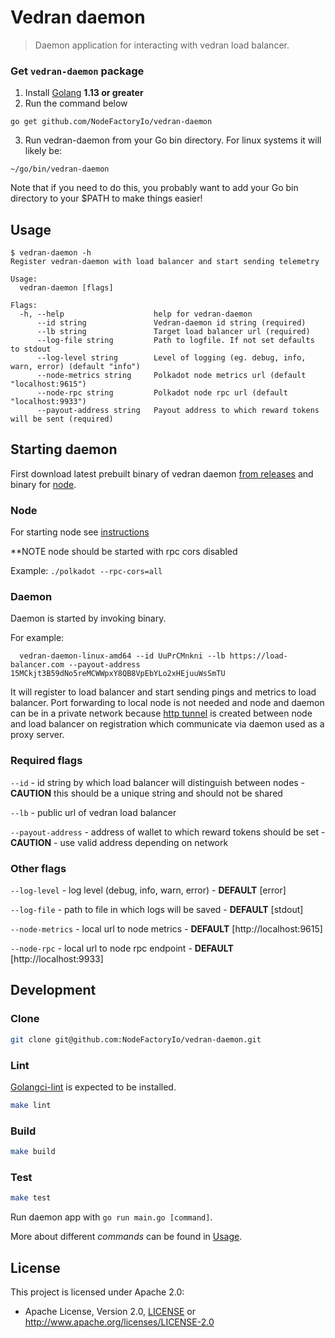 # Vedran daemon

> Daemon application for interacting with vedran load balancer.

### Get `vedran-daemon` package
1. Install [Golang](https://golang.org/doc/install) **1.13 or greater**
2. Run the command below
```
go get github.com/NodeFactoryIo/vedran-daemon
```
3. Run vedran-daemon from your Go bin directory. For linux systems it will likely be:
```
~/go/bin/vedran-daemon
```
Note that if you need to do this, you probably want to add your Go bin directory to your $PATH to make things easier!

## Usage

```
$ vedran-daemon -h
Register vedran-daemon with load balancer and start sending telemetry

Usage:
  vedran-daemon [flags]

Flags:
  -h, --help                    help for vedran-daemon
      --id string               Vedran-daemon id string (required)
      --lb string               Target load balancer url (required)
      --log-file string         Path to logfile. If not set defaults to stdout
      --log-level string        Level of logging (eg. debug, info, warn, error) (default "info")
      --node-metrics string     Polkadot node metrics url (default "localhost:9615")
      --node-rpc string         Polkadot node rpc url (default "localhost:9933")
      --payout-address string   Payout address to which reward tokens will be sent (required)
```
## Starting daemon

First download latest prebuilt binary of vedran daemon [from releases](https://github.com/NodeFactoryIo/vedran-daemon/releases) and binary for [node](https://github.com/paritytech/polkadot/releases).


### Node
For starting node see [instructions](https://github.com/paritytech/polkadot/blob/master/README.md)

**NOTE node should be started with rpc cors disabled

Example:
`
  ./polkadot --rpc-cors=all
`

### Daemon
Daemon is started by invoking binary.

For example:
```
  vedran-daemon-linux-amd64 --id UuPrCMnkni --lb https://load-balancer.com --payout-address 15MCkjt3B59dNo5reMCWWpxY8QB8VpEbYLo2xHEjuuWsSmTU
```

It will register to load balancer and start sending pings and metrics to load balancer.
Port forwarding to local node is not needed and node and daemon can be in a private network because [http tunnel](https://en.wikipedia.org/wiki/HTTP_tunnel) is created between
node and load balancer on registration which communicate via daemon used as a proxy server.

### Required flags

`--id` - id string by which load balancer will distinguish between nodes - **CAUTION** this should be a unique string and should not be shared

`--lb` - public url of vedran load balancer

`--payout-address` - address of wallet to which reward tokens should be set - **CAUTION** - use valid address depending on network

### Other flags

`--log-level` - log level (debug, info, warn, error) - **DEFAULT** [error]

`--log-file` - path to file in which logs will be saved - **DEFAULT** [stdout]

`--node-metrics` - local url to node metrics - **DEFAULT** [http://localhost:9615]

`--node-rpc` - local url to node rpc endpoint - **DEFAULT** [http://localhost:9933]

## Development


### Clone

```bash
git clone git@github.com:NodeFactoryIo/vedran-daemon.git
```

### Lint
[Golangci-lint](https://golangci-lint.run/usage/install/#local-installation) is expected to be installed.

```bash
make lint
```

### Build

```bash
make build
```

### Test

```bash
make test
```

Run daemon app with `go run main.go [command]`.

More about different _commands_ can be found in [Usage](#Usage).

## License

This project is licensed under Apache 2.0:
- Apache License, Version 2.0, [LICENSE](LICENSE) or http://www.apache.org/licenses/LICENSE-2.0
